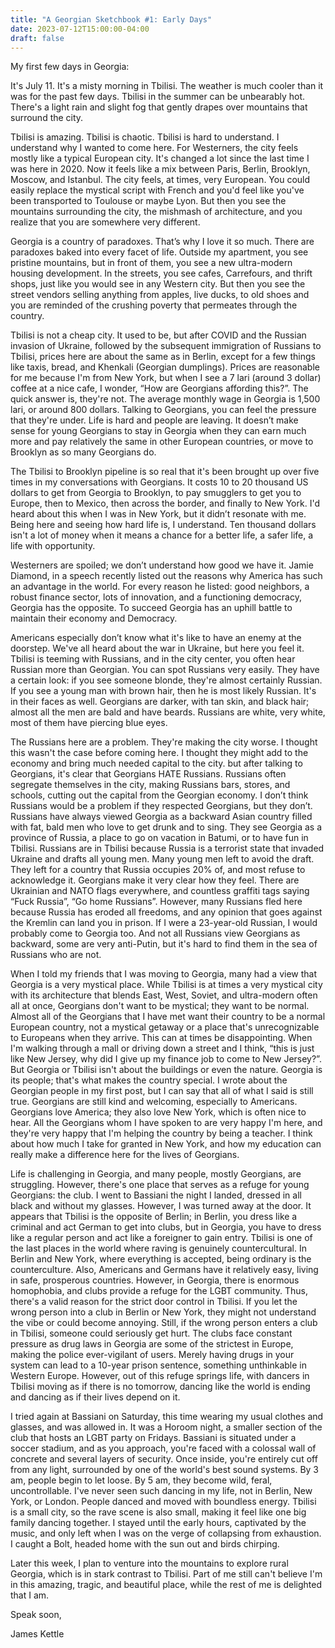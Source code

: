 ```yaml
---
title: "A Georgian Sketchbook #1: Early Days"
date: 2023-07-12T15:00:00-04:00
draft: false
---
```


My first few days in Georgia: 


It's July 11. It's a misty morning in Tbilisi. The weather is much cooler than it was for the past few days. Tbilisi in the summer can be unbearably hot. There's a light rain and slight fog that gently drapes over mountains that surround the city. 

Tbilisi is amazing. Tbilisi is chaotic. Tbilisi is hard to understand. I understand why I wanted to come here. For Westerners, the city feels mostly like a typical European city. It's changed a lot since the last time I was here in 2020. Now it feels like a mix between Paris, Berlin, Brooklyn, Moscow, and Istanbul. The city feels, at times, very European. You could easily replace the mystical script with French and you'd feel like you've been transported to Toulouse or maybe Lyon. But then you see the mountains surrounding the city, the mishmash of architecture, and you realize that you are somewhere very different.

Georgia is a country of paradoxes. That’s why I love it so much. There are paradoxes baked into every facet of life. Outside my apartment, you see pristine mountains, but in front of them, you see a new ultra-modern housing development. In the streets, you see cafes, Carrefours, and thrift shops, just like you would see in any Western city. But then you see the street vendors selling anything from apples, live ducks, to old shoes and you are reminded of the crushing poverty that permeates through the country.

Tbilisi is not a cheap city. It used to be, but after COVID and the Russian invasion of Ukraine, followed by the subsequent immigration of Russians to Tbilisi, prices here are about the same as in Berlin, except for a few things like taxis, bread, and Khenkali (Georgian dumplings). Prices are reasonable for me because I'm from New York, but when I see a 7 lari (around 3 dollar) coffee at a nice cafe, I wonder, “How are Georgians affording this?”. The quick answer is, they're not. The average monthly wage in Georgia is 1,500 lari, or around 800 dollars. Talking to Georgians, you can feel the pressure that they're under. Life is hard and people are leaving. It doesn’t make sense for young Georgians to stay in Georgia when they can earn much more and pay relatively the same in other European countries, or move to Brooklyn as so many Georgians do.

The Tbilisi to Brooklyn pipeline is so real that it's been brought up over five times in my conversations with Georgians. It costs 10 to 20 thousand US dollars to get from Georgia to Brooklyn, to pay smugglers to get you to Europe, then to Mexico, then across the border, and finally to New York. I'd heard about this when I was in New York, but it didn’t resonate with me. Being here and seeing how hard life is, I understand. Ten thousand dollars isn't a lot of money when it means a chance for a better life, a safer life, a life with opportunity.

Westerners are spoiled; we don’t understand how good we have it. Jamie Diamond, in a speech recently listed out the reasons why America has such an advantage in the world. For every reason he listed: good neighbors, a robust finance sector, lots of innovation, and a functioning democracy, Georgia has the opposite. To succeed Georgia has an uphill battle to maintain their economy and Democracy. 

Americans especially don’t know what it's like to have an enemy at the doorstep. We've all heard about the war in Ukraine, but here you feel it. Tbilisi is teeming with Russians, and in the city center, you often hear Russian more than Georgian. You can spot Russians very easily. They have a certain look: if you see someone blonde, they're almost certainly Russian. If you see a young man with brown hair, then he is most likely Russian. It's in their faces as well. Georgians are darker, with tan skin, and black hair; almost all the men are bald and have beards. Russians are white, very white, most of them have piercing blue eyes.

The Russians here are a problem. They're making the city worse. I thought this wasn't the case before coming here. I thought they might add to the economy and bring much needed capital to the city. but after talking to Georgians, it's clear that Georgians HATE Russians. Russians often segregate themselves in the city, making Russians bars, stores, and schools, cutting out the capital from the Georgian economy. I don’t think Russians would be a problem if they respected Georgians, but they don’t. Russians have always viewed Georgia as a backward Asian country filled with fat, bald men who love to get drunk and to sing. They see Georgia as a province of Russia, a place to go on vacation in Batumi, or to have fun in Tbilisi. Russians are in Tbilisi because Russia is a terrorist state that invaded Ukraine and drafts all young men. Many young men left to avoid the draft. They left for a country that Russia occupies 20% of, and most refuse to acknowledge it. Georgians make it very clear how they feel. There are Ukrainian and NATO flags everywhere, and countless graffiti tags saying “Fuck Russia”, “Go home Russians”. However, many Russians fled here because Russia has eroded all freedoms, and any opinion that goes against the Kremlin can land you in prison. If I were a 23-year-old Russian, I would probably come to Georgia too. And not all Russians view Georgians as backward, some are very anti-Putin, but it's hard to find them in the sea of Russians who are not.

When I told my friends that I was moving to Georgia, many had a view that Georgia is a very mystical place. While Tbilisi is at times a very mystical city with its architecture that blends East, West, Soviet, and ultra-modern often all at once, Georgians don't want to be mystical; they want to be normal. Almost all of the Georgians that I have met want their country to be a normal European country, not a mystical getaway or a place that's unrecognizable to Europeans when they arrive. This can at times be disappointing. When I'm walking through a mall or driving down a street and I think, “this is just like New Jersey, why did I give up my finance job to come to New Jersey?”. But Georgia or Tbilisi isn't about the buildings or even the nature. Georgia is its people; that's what makes the country special. I wrote about the Georgian people in my first post, but I can say that all of what I said is still true. Georgians are still kind and welcoming, especially to Americans. Georgians love America; they also love New York, which is often nice to hear. All the Georgians whom I have spoken to are very happy I'm here, and they're very happy that I'm helping the country by being a teacher. I think about how much I take for granted in New York, and how my education can really make a difference here for the lives of Georgians.

Life is challenging in Georgia, and many people, mostly Georgians, are struggling. However, there's one place that serves as a refuge for young Georgians: the club. I went to Bassiani the night I landed, dressed in all black and without my glasses. However, I was turned away at the door. It appears that Tbilisi is the opposite of Berlin; in Berlin, you dress like a criminal and act German to get into clubs, but in Georgia, you have to dress like a regular person and act like a foreigner to gain entry. Tbilisi is one of the last places in the world where raving is genuinely countercultural. In Berlin and New York, where everything is accepted, being ordinary is the counterculture. Also, Americans and Germans have it relatively easy, living in safe, prosperous countries. However, in Georgia, there is enormous homophobia, and clubs provide a refuge for the LGBT community. Thus, there's a valid reason for the strict door control in Tbilisi. If you let the wrong person into a club in Berlin or New York, they might not understand the vibe or could become annoying. Still, if the wrong person enters a club in Tbilisi, someone could seriously get hurt. The clubs face constant pressure as drug laws in Georgia are some of the strictest in Europe, making the police ever-vigilant of users. Merely having drugs in your system can lead to a 10-year prison sentence, something unthinkable in Western Europe. However, out of this refuge springs life, with dancers in Tbilisi moving as if there is no tomorrow, dancing like the world is ending and dancing as if their lives depend on it.

I tried again at Bassiani on Saturday, this time wearing my usual clothes and glasses, and was allowed in. It was a Horoom night, a smaller section of the club that hosts an LGBT party on Fridays. Bassiani is situated under a soccer stadium, and as you approach, you're faced with a colossal wall of concrete and several layers of security. Once inside, you're entirely cut off from any light, surrounded by one of the world's best sound systems. By 3 am, people begin to let loose. By 5 am, they become wild, feral, uncontrollable. I've never seen such dancing in my life, not in Berlin, New York, or London. People danced and moved with boundless energy. Tbilisi is a small city, so the rave scene is also small, making it feel like one big family dancing together. I stayed until the early hours, captivated by the music, and only left when I was on the verge of collapsing from exhaustion. I caught a Bolt, headed home with the sun out and birds chirping.

Later this week, I plan to venture into the mountains to explore rural Georgia, which is in stark contrast to Tbilisi. Part of me still can't believe I'm in this amazing, tragic, and beautiful place, while the rest of me is delighted that I am.

Speak soon,

James Kettle
